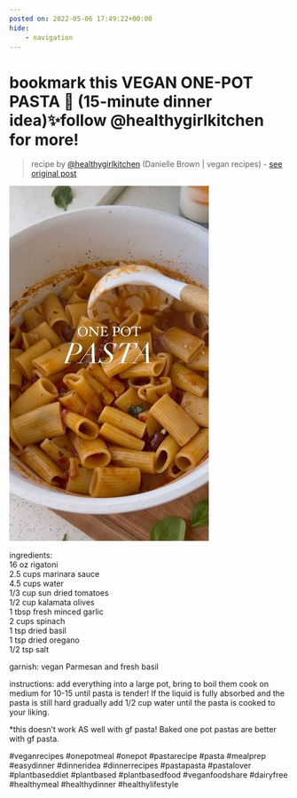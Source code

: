 ```yaml
---
posted on: 2022-05-06 17:49:22+00:00
hide:
    - navigation
---
```


# bookmark this VEGAN ONE-POT PASTA 🍝 (15-minute dinner idea)✨follow @healthygirlkitchen for more!  

> recipe by [@healthygirlkitchen](https://www.instagram.com/healthygirlkitchen/) 
(Danielle Brown | vegan recipes) - [see original post](https://instagram.com/p/CdOb2aTpfTm)

![](../img/healthygirlkitchen_06-05-2022_1705.png)

  
ingredients:  
16 oz rigatoni  
2.5 cups marinara sauce  
4.5 cups water   
1/3 cup sun dried tomatoes  
1/2 cup kalamata olives  
1 tbsp fresh minced garlic   
2 cups spinach   
1 tsp dried basil   
1 tsp dried oregano  
1/2 tsp salt  
  
garnish: vegan Parmesan and fresh basil   
  
instructions: add everything into a large pot, bring to boil them cook on medium for 10-15 until pasta is tender! If the liquid is fully absorbed and the pasta is still hard gradually add 1/2 cup water until the pasta is cooked to your liking.   
  
*this doesn’t work AS well with gf pasta! Baked one pot pastas are better with gf pasta.   
  
\#veganrecipes \#onepotmeal \#onepot \#pastarecipe \#pasta \#mealprep \#easydinner \#dinneridea \#dinnerrecipes \#pastapasta \#pastalover \#plantbaseddiet \#plantbased \#plantbasedfood \#veganfoodshare \#dairyfree \#healthymeal \#healthydinner \#healthylifestyle   